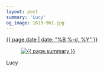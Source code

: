 ```yaml
---
layout: post
summary: 'Lucy'
og_image: 1619-961.jpg
---
```


<div class="post">
 <time>
  <a href="/1619">
   {{ page.date | date: "%B %-d, %Y" }}
  </a>
 </time>
 <a href="/1619">
  <figure data-taken="3/28/2022">
   <img alt="{{ page.summary }}" sizes="(min-width: 700px) 50vw, calc(100vw - 2rem)" src="{{ site.assets_url }}/1619-481.jpg" srcset="{{ site.assets_url }}/1619-240.jpg 240w, {{ site.assets_url }}/1619-481.jpg 481w, {{ site.assets_url }}/1619-721.jpg 721w, {{ site.assets_url }}/1619-961.jpg 961w"/>
  </figure>
 </a>
 <span>
  Lucy
 </span>
</div>
